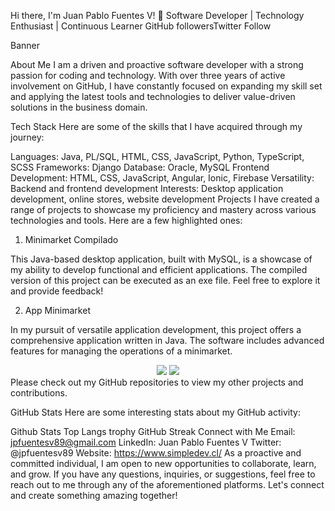 Hi there, I'm Juan Pablo Fuentes V! 👋
Software Developer | Technology Enthusiast | Continuous Learner
GitHub followersTwitter Follow

Banner

About Me
I am a driven and proactive software developer with a strong passion for coding and technology. With over three years of active involvement on GitHub, I have constantly focused on expanding my skill set and applying the latest tools and technologies to deliver value-driven solutions in the business domain.

Tech Stack
Here are some of the skills that I have acquired through my journey:

Languages: Java, PL/SQL, HTML, CSS, JavaScript, Python, TypeScript, SCSS
Frameworks: Django
Database: Oracle, MySQL
Frontend Development: HTML, CSS, JavaScript, Angular, Ionic, Firebase
Versatility: Backend and frontend development
Interests: Desktop application development, online stores, website development
Projects
I have created a range of projects to showcase my proficiency and mastery across various technologies and tools. Here are a few highlighted ones:

1. Minimarket Compilado


This Java-based desktop application, built with MySQL, is a showcase of my ability to develop functional and efficient applications. The compiled version of this project can be executed as an exe file. Feel free to explore it and provide feedback!

2. App Minimarket


In my pursuit of versatile application development, this project offers a comprehensive application written in Java. The software includes advanced features for managing the operations of a minimarket.

<div align="center"> <img src="https://github-readme-stats.vercel.app/api/pin/?username=jpfuentesv89&repo=App_Minimarket"/> <img src="https://github-readme-stats.vercel.app/api/pin/?username=jpfuentesv89&repo=Minimarket_Compilado"/> </div>
Please check out my GitHub repositories to view my other projects and contributions.

GitHub Stats
Here are some interesting stats about my GitHub activity:

Github Stats
Top Langs
trophy
GitHub Streak
Connect with Me
Email: jpfuentesv89@gmail.com
LinkedIn: Juan Pablo Fuentes V
Twitter: @jpfuentesv89
Website: https://www.simpledev.cl/
As a proactive and committed individual, I am open to new opportunities to collaborate, learn, and grow. If you have any questions, inquiries, or suggestions, feel free to reach out to me through any of the aforementioned platforms. Let's connect and create something amazing together!
